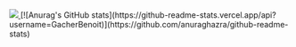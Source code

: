 <!DOCTYPEhtml>
<html>
<a href="https://www.linkedin.com/in/gacher-benoit-b45a361a4/">
<img src="https://img.shields.io/badge/linkedin--lightgrey?style=social&logo=linkedin">
</a>
 [![Anurag's GitHub stats](https://github-readme-stats.vercel.app/api?username=GacherBenoit)](https://github.com/anuraghazra/github-readme-stats)
 </html>
